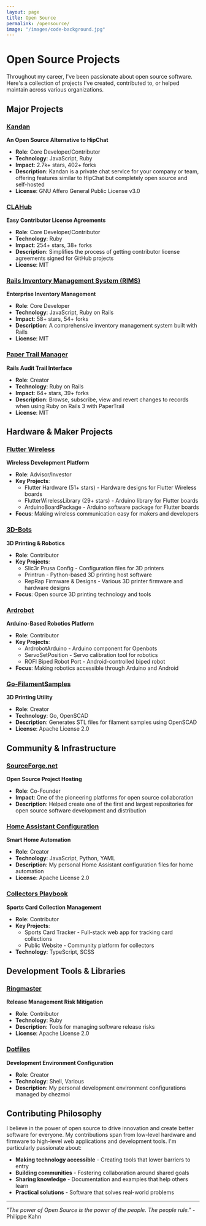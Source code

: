 ```yaml
---
layout: page
title: Open Source
permalink: /opensource/
image: "/images/code-background.jpg"
---
```


# Open Source Projects

Throughout my career, I've been passionate about open source software. Here's a collection of projects I've created, contributed to, or helped maintain across various organizations.

## Major Projects

### [Kandan](https://github.com/kandanapp/kandan)
**An Open Source Alternative to HipChat**

- **Role**: Core Developer/Contributor
- **Technology**: JavaScript, Ruby
- **Impact**: 2.7k+ stars, 402+ forks
- **Description**: Kandan is a private chat service for your company or team, offering features similar to HipChat but completely open source and self-hosted
- **License**: GNU Affero General Public License v3.0

### [CLAHub](https://github.com/clahub/clahub)
**Easy Contributor License Agreements**

- **Role**: Core Developer/Contributor
- **Technology**: Ruby
- **Impact**: 254+ stars, 38+ forks
- **Description**: Simplifies the process of getting contributor license agreements signed for GitHub projects
- **License**: MIT

### [Rails Inventory Management System (RIMS)](https://github.com/DamageStudios/rims)
**Enterprise Inventory Management**

- **Role**: Core Developer
- **Technology**: JavaScript, Ruby on Rails
- **Impact**: 58+ stars, 54+ forks
- **Description**: A comprehensive inventory management system built with Rails
- **License**: MIT

### [Paper Trail Manager](https://github.com/fusion94/paper_trail_manager)
**Rails Audit Trail Interface**

- **Role**: Creator
- **Technology**: Ruby on Rails
- **Impact**: 64+ stars, 39+ forks
- **Description**: Browse, subscribe, view and revert changes to records when using Ruby on Rails 3 with PaperTrail
- **License**: MIT

## Hardware & Maker Projects

### [Flutter Wireless](https://github.com/flutterwireless)
**Wireless Development Platform**

- **Role**: Advisor/Investor
- **Key Projects**:
  - Flutter Hardware (51+ stars) - Hardware designs for Flutter Wireless boards
  - FlutterWirelessLibrary (29+ stars) - Arduino library for Flutter boards
  - ArduinoBoardPackage - Arduino software package for Flutter boards
- **Focus**: Making wireless communication easy for makers and developers

### [3D-Bots](https://github.com/3D-Bots)
**3D Printing & Robotics**

- **Role**: Contributor
- **Key Projects**:
  - Slic3r Prusa Config - Configuration files for 3D printers
  - Printrun - Python-based 3D printing host software
  - RepRap Firmware & Designs - Various 3D printer firmware and hardware designs
- **Focus**: Open source 3D printing technology and tools

### [Ardrobot](https://github.com/ardrobot)
**Arduino-Based Robotics Platform**

- **Role**: Contributor
- **Key Projects**:
  - ArdrobotArduino - Arduino component for Openbots
  - ServoSetPosition - Servo calibration tool for robotics
  - ROFI Biped Robot Port - Android-controlled biped robot
- **Focus**: Making robotics accessible through Arduino and Android

### [Go-FilamentSamples](https://github.com/fusion94/Go-FilamentSamples)
**3D Printing Utility**

- **Role**: Creator
- **Technology**: Go, OpenSCAD
- **Description**: Generates STL files for filament samples using OpenSCAD
- **License**: Apache License 2.0

## Community & Infrastructure

### [SourceForge.net](http://sf.net)
**Open Source Project Hosting**

- **Role**: Co-Founder
- **Impact**: One of the pioneering platforms for open source collaboration
- **Description**: Helped create one of the first and largest repositories for open source software development and distribution

### [Home Assistant Configuration](https://github.com/fusion94/homeassistant)
**Smart Home Automation**

- **Role**: Creator
- **Technology**: JavaScript, Python, YAML
- **Description**: My personal Home Assistant configuration files for home automation
- **License**: Apache License 2.0

### [Collectors Playbook](https://github.com/Collectors-Playbook)
**Sports Card Collection Management**

- **Role**: Contributor
- **Key Projects**:
  - Sports Card Tracker - Full-stack web app for tracking card collections
  - Public Website - Community platform for collectors
- **Technology**: TypeScript, SCSS

## Development Tools & Libraries

### [Ringmaster](https://github.com/DamageStudios/ringmaster)
**Release Management Risk Mitigation**

- **Role**: Contributor
- **Technology**: Ruby
- **Description**: Tools for managing software release risks
- **License**: Apache License 2.0

### [Dotfiles](https://github.com/fusion94/dotfiles)
**Development Environment Configuration**

- **Role**: Creator
- **Technology**: Shell, Various
- **Description**: My personal development environment configurations managed by chezmoi

## Contributing Philosophy

I believe in the power of open source to drive innovation and create better software for everyone. My contributions span from low-level hardware and firmware to high-level web applications and development tools. I'm particularly passionate about:

- **Making technology accessible** - Creating tools that lower barriers to entry
- **Building communities** - Fostering collaboration around shared goals
- **Sharing knowledge** - Documentation and examples that help others learn
- **Practical solutions** - Software that solves real-world problems

---

*"The power of Open Source is the power of the people. The people rule."* - Philippe Kahn